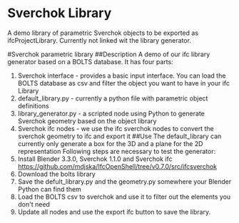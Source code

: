 # Sverchok Library
A demo library of parametric Sverchok objects to be exported as ifcProjectLibrary. Currently not linked wit the library generator.

#Sverchok parametric library
##Description
A demo of our ifc library generator based on a BOLTS database. It has four parts:
1. Sverchok interface - provides a basic input interface. You can load the BOLTS database as csv and filter the object you want to have in your ifc Library
2. default_library.py - currently a python file with parametric object definitions
3. library_generator.py - a scripted node using Python to generate Sverchok geometry based on the object library
4. Sverchok ifc nodes - we use the ifc sverchok nodes to convert the sverchok geometry to ifc and export it
##Use
The default_library can currently only generate a box for the 3D and a plane for the 2D representation
Following steps are necessary to test the generator:
1. Install Blender 3.3.0,  Sverchok 1.1.0 and Sverchok ifc https://github.com/mdjska/IfcOpenShell/tree/v0.7.0/src/ifcsverchok
2. Download the bolts library
3. Save the defult_library.py and the geometry.py somewhere your Blender Python can find them 
4. Load the BOLTS csv to sverchok and use it to filter out the elements you don't need
5. Update all nodes and use the export ifc button to save the library.
